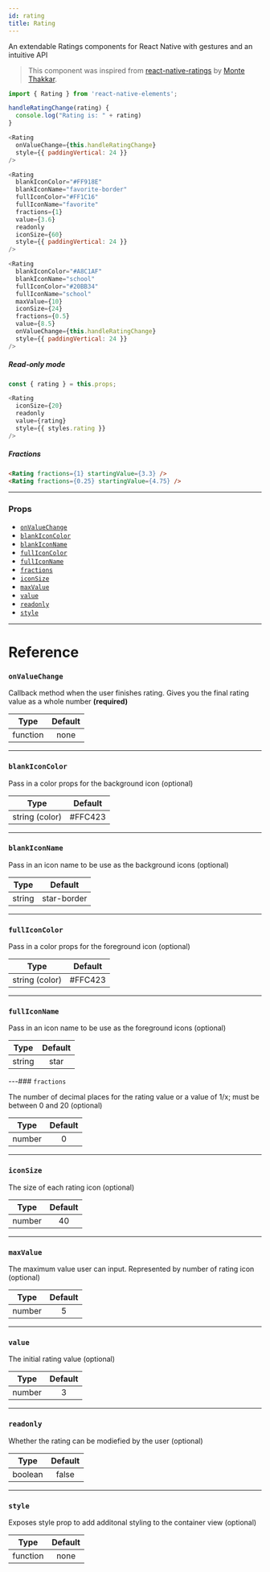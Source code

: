 ```yaml
---
id: rating
title: Rating
---
```


An extendable Ratings components for React Native with gestures and an intuitive API

> This component was inspired from [react-native-ratings](https://github.com/Monte9/react-native-ratings) by [Monte Thakkar](https://github.com/Monte9).

```js
import { Rating } from 'react-native-elements';

handleRatingChange(rating) {
  console.log("Rating is: " + rating)
}

<Rating
  onValueChange={this.handleRatingChange}
  style={{ paddingVertical: 24 }}
/>

<Rating
  blankIconColor="#FF918E"
  blankIconName="favorite-border"
  fullIconColor="#FF1C16"
  fullIconName="favorite"
  fractions={1}
  value={3.6}
  readonly
  iconSize={60}
  style={{ paddingVertical: 24 }}
/>

<Rating
  blankIconColor="#A8C1AF"
  blankIconName="school"
  fullIconColor="#20BB34"
  fullIconName="school"
  maxValue={10}
  iconSize={24}
  fractions={0.5}
  value={8.5}
  onValueChange={this.handleRatingChange}
  style={{ paddingVertical: 24 }}
/>
```

##### Read-only mode

```js
const { rating } = this.props;

<Rating
  iconSize={20}
  readonly
  value={rating}
  style={{ styles.rating }}
/>
```

##### Fractions

```html
<Rating fractions={1} startingValue={3.3} />
<Rating fractions={0.25} startingValue={4.75} />
```

---

### Props

* [`onValueChange`](#onValueChange)
* [`blankIconColor`](#blankIconColor)
* [`blankIconName`](#blankIconName)
* [`fullIconColor`](#fullIconColor)
* [`fullIconName`](#fullIconName)
* [`fractions`](#fractions)
* [`iconSize`](#iconSize)
* [`maxValue`](#maxValue)
* [`value`](#value)
* [`readonly`](#readonly)
* [`style`](#style)

---

# Reference

### `onValueChange`

Callback method when the user finishes rating. Gives you the final rating value as a whole number **(required)**

|   Type   | Default |
| :------: | :-----: |
| function |  none   |

---

### `blankIconColor`

Pass in a color props for the background icon (optional)

|      Type      |  Default  |
| :------------: | :-------: |
| string (color) |  #FFC423  |

---

### `blankIconName`

Pass in an icon name to be use as the background icons (optional)

|  Type  |    Default    |
| :----: | :-----------: |
| string |  star-border  |

---

### `fullIconColor`

Pass in a color props for the foreground icon (optional)

|      Type      |  Default  |
| :------------: | :-------: |
| string (color) |  #FFC423  |

---

### `fullIconName`

Pass in an icon name to be use as the foreground icons (optional)

|  Type  | Default |
| :----: | :-----: |
| string |  star   |

---### `fractions`

The number of decimal places for the rating value or a value of 1/x; must be between 0 and 20 (optional)

|  Type  | Default |
| :----: | :-----: |
| number |    0    |

---

### `iconSize`

The size of each rating icon (optional)

|  Type  | Default |
| :----: | :-----: |
| number |   40    |

---

### `maxValue`

The maximum value user can input. Represented by number of rating icon (optional)

|  Type  | Default |
| :----: | :-----: |
| number |    5    |

---

### `value`

The initial rating value (optional)

|  Type  | Default |
| :----: | :-----: |
| number |    3    |

---

### `readonly`

Whether the rating can be modiefied by the user (optional)

|  Type   | Default |
| :-----: | :-----: |
| boolean |  false  |

---

### `style`

Exposes style prop to add additonal styling to the container view (optional)

|   Type   | Default |
| :------: | :-----: |
| function |  none   |

